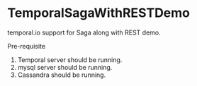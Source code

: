 # TemporalSagaWithRESTDemo
temporal.io support for Saga along with REST demo.

Pre-requisite
1. Temporal server should be running.
2. mysql server should be running.
3. Cassandra should be running.

